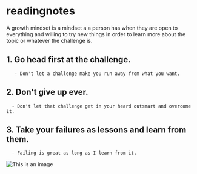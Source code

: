 # readingnotes
A growth mindset is a mindset a a person has when they are open to everything and willing to try new things in order to learn more about the topic or whatever the challenge is.
## 1. Go head first at the challenge.
       - Don't let a challenge make you run away from what you want.
## 2. Don't give up ever.
      - Don't let that challenge get in your heard outsmart and overcome it.
## 3. Take your failures as lessons and learn from them.
      - Failing is great as long as I learn from it.
![This is an image](https://images.unsplash.com/photo-1604725333736-1f962a6218d0?ixid=MnwxMjA3fDB8MHxzZWFyY2h8MXx8YmVhdXRpZnVsJTIwc3Vuc2V0fGVufDB8fDB8fA%3D%3D&ixlib=rb-1.2.1&w=1000&q=80)
